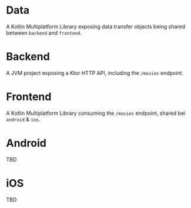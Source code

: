 # Data
A Kotlin Multiplatform Library exposing data transfer objects being shared between `backend` and `frontend`.

# Backend
A JVM project exposing a Ktor HTTP API, including the `/movies` endpoint.

# Frontend
A Kotlin Multiplatform Library consuming the `/movies` endpoint, shared bei `android` & `ios`.

# Android
TBD

# iOS
TBD
